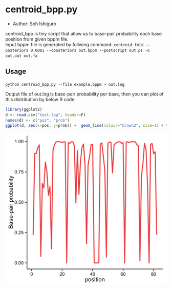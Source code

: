 # centroid_bpp.py
* Author: Soh Ishiguro

centroid_bpp is tiny script that allow us to base-pair probability each base
position from given bppm file.   
Input bppm file is generated by follwing
command:
`centroid_fold --posteriors 0.0001 --oposteriors out.bppm --postscript out.ps -o out.out out.fa`

## Usage
`python centroid_bpp.py --file example.bppm > out.log`

Output file of out.log is base-pair probability per base, then you can plot of this distribution by below R code.

```R
library(ggplot2)
d <- read.csv("test.log", header=F)
names(d) <- c("pos", "prob")
ggplot(d, aes(x=pos, y=prob)) +  geom_line(colour="brown2", size=1) + theme_classic()+ labs(y="Base-pair probability", x="position")
```

![](./example.png)


